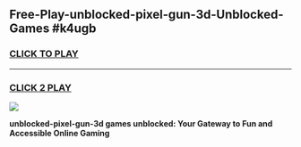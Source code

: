 
## Free-Play-unblocked-pixel-gun-3d-Unblocked-Games #k4ugb
<h3>
<a href="https://news.freeplayer.one?title=unblocked-pixel-gun-3d&ref=8M">CLICK TO PLAY</a></h3>
<hr>

<h3>
<a href="https://news.freeplayer.one?title=unblocked-pixel-gun-3d&ref=8M">CLICK 2 PLAY</a>
  
</h3>

<a href="https://news.freeplayer.one?title=unblocked-pixel-gun-3d&ref=8M"><img src="https://clearcache.store/games.png"></a>


**unblocked-pixel-gun-3d games unblocked: Your Gateway to Fun and Accessible Online Gaming**
